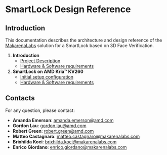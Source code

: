 # SmartLock Design Reference 

## Introduction
This documentation describes the architecture and design reference of the [MakarenaLabs](https://www.makarenalabs.com/) solution for a SmartLock based on 3D Face Verification.

1. **Introduction**
    - [Project Description](project-description.md)
    - [Hardware & Software requirements](hw-sw-requirements.md)
2. **SmartLock on AMD Kria&trade; KV260**
    - [Initial setup configuration](boards/amd-kria-kv260/initial-setup-configuration.md)
    - [Hardware & Software requirements](hw-sw-requirements.md)

[//]: # (3. **Testbenches**)

[//]: # (    - [AMD Kria&trade; KV260]&#40;boards/amd-kria-kv260/testbench.md&#41;)

## Contacts
For any question, please contact:

- **Amanda Emerson**: [amanda.emerson@amd.com](mailto:amanda.emerson@amd.com) 
- **Gordon Lau**: [gordon.lau@amd.com](mailto:gordon.lau@amd.com)
- **Robert Green**: [robert.green@amd.com](mailto:robert.green@amd.com)
- **Matteo Castagnaro**: [matteo.castagnaro@makarenalabs.com](mailto:matteo.castagnaro@makarenalabs.com)
- **Brixhilda Koci**: [brixhilda.koci@makarenalabs.com](mailto:brixhilda.koci@makarenalabs.com)
- **Enrico Giordano**: [enrico.giordano@makarenalabs.com](mailto:enrico.giordano@makarenalabs.com)

